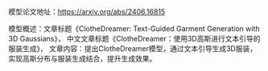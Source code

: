 模型论文地址：https://arxiv.org/abs/2406.16815

模型概述：文章标题《ClotheDreamer: Text-Guided Garment Generation with 3D Gaussians》，
中文文章标题《ClotheDreamer：使用3D高斯进行文本引导的服装生成》，
文章内容：提出ClotheDreamer模型，通过文本引导生成3D服装，实现高斯分布与服装生成结合，提升生成效果。
